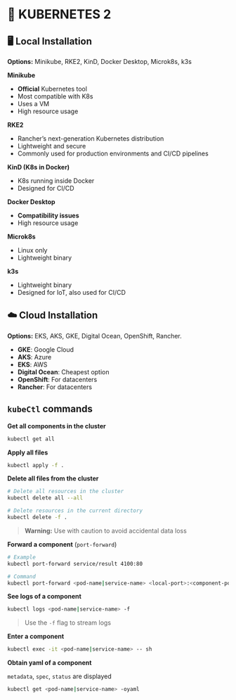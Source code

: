 # 🚢 KUBERNETES 2

## 🖥️ Local Installation

**Options:** Minikube, RKE2, KinD, Docker Desktop, Microk8s, k3s

**Minikube**
- **Official** Kubernetes tool
- Most compatible with K8s
- Uses a VM
- High resource usage

**RKE2**
- Rancher’s next-generation Kubernetes distribution
- Lightweight and secure
- Commonly used for production environments and CI/CD pipelines

**KinD (K8s in Docker)**
- K8s running inside Docker
- Designed for CI/CD

**Docker Desktop**
- **Compatibility issues**
- High resource usage

**Microk8s**
- Linux only
- Lightweight binary
 
**k3s**
- Lightweight binary
- Designed for IoT, also used for CI/CD

## ☁️ Cloud Installation

**Options:** EKS, AKS, GKE, Digital Ocean, OpenShift, Rancher.

- **GKE**: Google Cloud
- **AKS**: Azure
- **EKS**: AWS
- **Digital Ocean**: Cheapest option
- **OpenShift**: For datacenters
- **Rancher**: For datacenters

## `kubeCtl` commands
**Get all components in the cluster**
```sh
kubectl get all
```

**Apply all files**
```sh
kubectl apply -f .
```

**Delete all files from the cluster**
```sh
# Delete all resources in the cluster
kubectl delete all --all

# Delete resources in the current directory
kubectl delete -f .
```
> **Warning:** Use with caution to avoid accidental data loss

**Forward a component** (`port-forward`)
```sh
# Example
kubectl port-forward service/result 4100:80
```
```sh
# Command
kubectl port-forward <pod-name|service-name> <local-port>:<component-port>
```

**See logs of a component**
```sh
kubectl logs <pod-name|service-name> -f
```
> Use the `-f` flag to stream logs
> 
**Enter a component**
```sh
kubectl exec -it <pod-name|service-name> -- sh
```

**Obtain yaml of a component**

`metadata`, `spec`, `status` are displayed
```sh
kubectl get <pod-name|service-name> -oyaml
```
